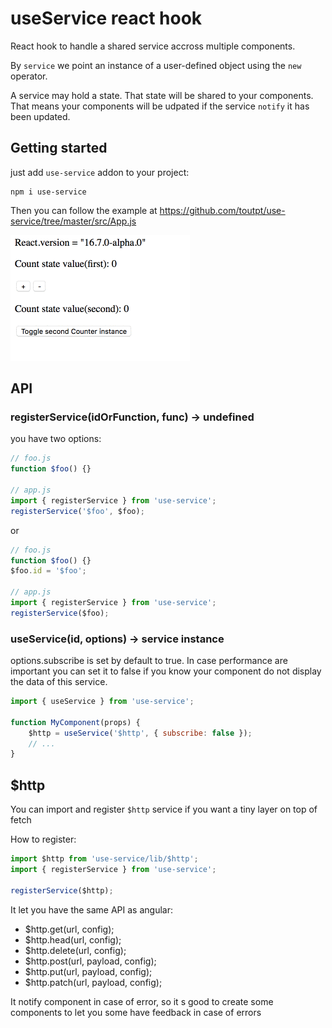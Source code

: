 # useService react hook

React hook to handle a shared service accross multiple components.

By `service` we point an instance of a user-defined object using the `new` operator.

A service may hold a state. That state will be shared to your components.
That means your components will be udpated if the service `notify` it has been updated.

## Getting started

just add `use-service` addon to your project:

```
npm i use-service
```

Then you can follow the example at https://github.com/toutpt/use-service/tree/master/src/App.js

![example](https://raw.githubusercontent.com/toutpt/use-service/master/example.gif)

## API

### **registerService**(idOrFunction, func) -> undefined

you have two options:

```javascript
// foo.js
function $foo() {}

// app.js
import { registerService } from 'use-service';
registerService('$foo', $foo);
```

or

```javascript
// foo.js
function $foo() {}
$foo.id = '$foo';

// app.js
import { registerService } from 'use-service';
registerService($foo);
```

### **useService**(id, options) -> service instance

options.subscribe is set by default to true. In case performance are important you can set it to false if you know your component do not display the data of this service.

```javascript
import { useService } from 'use-service';

function MyComponent(props) {
    $http = useService('$http', { subscribe: false });
    // ...
}
```


## $http

You can import and register `$http` service if you want a tiny layer on top of fetch

How to register:

```javascript
import $http from 'use-service/lib/$http';
import { registerService } from 'use-service';

registerService($http);
```

It let you have the same API as angular: 

* $http.get(url, config);
* $http.head(url, config);
* $http.delete(url, config);
* $http.post(url, payload, config);
* $http.put(url, payload, config);
* $http.patch(url, payload, config);

It notify component in case of error, so it s good to create some components to let you some have feedback in case of errors

